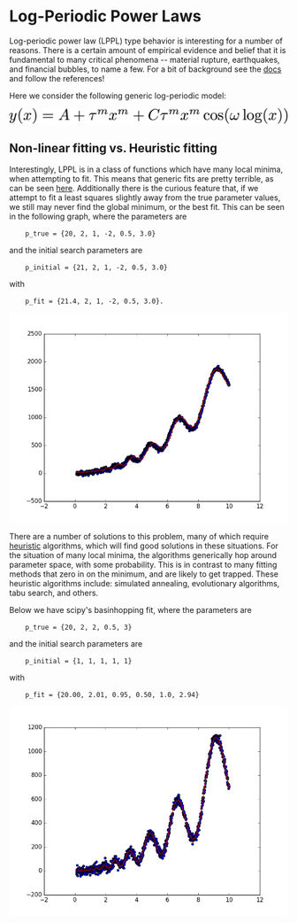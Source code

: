 # Log-Periodic Power Laws

Log-periodic power law (LPPL) type behavior is interesting for a number of
reasons.  There is a
certain amount of empirical evidence and belief that it is fundamental
to many critical phenomena -- material rupture, earthquakes, and financial
bubbles, to name a few.  For a bit of background see the [docs](docs/) and
follow the references!

Here we consider the following generic log-periodic model:

![LPPL Equation](images/lppl_equation.png)

## Non-linear fitting vs. Heuristic fitting

Interestingly, LPPL is in a class of functions which have many local minima,
when attempting to fit. This means that generic fits are pretty terrible, as
can be seen [here](images/lppl_curve_fit_fit.png).  Additionally there is the
curious feature that, if we attempt
to fit a least squares slightly away from the true parameter values, we still
may never find the global minimum, or the best fit.  This can be seen in
the following graph, where the parameters are

```
	p_true = {20, 2, 1, -2, 0.5, 3.0}
```

and the initial search parameters are

```
	p_initial = {21, 2, 1, -2, 0.5, 3.0}
```

with

```
	p_fit = {21.4, 2, 1, -2, 0.5, 3.0}.
```

![Nonlinear LS](images/lppl_curve_fit_close.png)

There are a number of solutions to this problem, many of which require
[heuristic](https://en.wikipedia.org/wiki/Heuristic_(computer_science))
algorithms, which will find good solutions in these situations.
For the situation of many local minima, the algorithms generically hop around
parameter space, with some probability.  This is in contrast to many fitting
methods that zero in on the minimum, and are likely to get trapped.  These
heuristic algorithms include: simulated annealing, evolutionary algorithms,
tabu search, and others.

Below we have scipy's basinhopping fit, where the parameters are

```
	p_true = {20, 2, 2, 0.5, 3}
```
and the initial search parameters are
```
	p_initial = {1, 1, 1, 1, 1}
```
with
```
	p_fit = {20.00, 2.01, 0.95, 0.50, 1.0, 2.94}
```
![Basinhopping Fit](images/lppl_basinhopping_fit.png)
